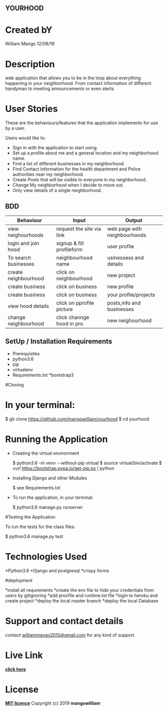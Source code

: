 
## YOURHOOD

# Created bY

William Mango  12/08/19

# Description

web application that allows you to be in the loop about everything happening in your neighborhood. From contact information of different handyman to meeting announcements or even alerts

# User Stories

These are the behaviours/features that the application implements for use by a user.

Users would like to:

* Sign in with the application to start using.
* Set up a profile about me and a general location and my neighborhood name.
* Find a list of different businesses in my neighborhood.
* Find Contact Information for the health department and Police authorities near my neighborhood.
* Create Posts that will be visible to everyone in my neighborhood.
* Change My neighborhood when I decide to move out.
* Only view details of a single neighborhood.

## BDD

|Behaviour	          |          Input	        |Output                       |
|---------------------|-------------------------|-----------------------------|
|view neighourhoods   |request the site via link|web page with neighbourhoods |
|login and join hood  |signup & fill profileform| user profile                |
|To search businesses |neighbourhood name       |usinessess and details       |
|create neighbourhood |click on neighbourhood   |new project                  |
|create business      |click on business        |new profile                  |
|create business      |click on business        |your profile/projects        |
|view hood details    |click on pprofile picture|posts,info and businesses    |
|change neighbourhood |click channge hood in pro|new neighourhood             |

## SetUp / Installation Requirements

* Prerequisites
* python3.6
* pip
* virtualenv
* Requirements.txt
*bootstrap3

#Cloning

# In your terminal:

  $ git clone https://github.com/mangowilliam/yourhood
  $ cd yourhood

# Running the Application

* Creating the virtual environment

  $ python3.6 -m venv --without-pip virtual
  $ source virtual/bin/activate
  $ curl https://bootstrap.pypa.io/get-pip.py | python

* Installing Django and other Modules

  $ see Requirements.txt

* To run the application, in your terminal:

  $ python3.6 manage.py runserver

#Testing the Application

To run the tests for the class files:

  $ python3.6 manage.py test 

# Technologies Used

*Python3.6
*Django and postgresql
*crispy forms

#deployment

*install all requrements
*create the env file to hide your credentials from users by gitignoring
*add procfile and runtime.txt file
*login to heroku and create project
*deploy the local master branch
*deploy the local Database

# Support and contact details

contact williammango2015@gmail.com for any kind of support.

# Live Link

**[click here](https://github.com/mangowilliam/yourhood)**

# License

**[MIT licence](licence)**
Copyright (c) 2019 **mangowilliam**